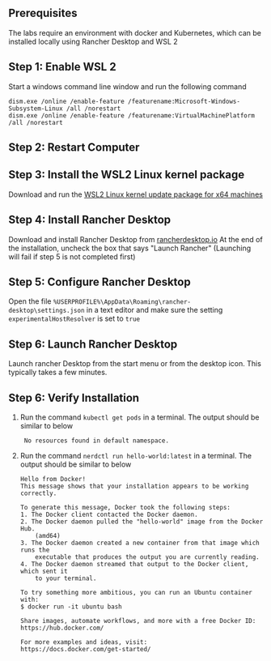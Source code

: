 ## Prerequisites
The labs require an environment with docker and Kubernetes, which can be installed locally using Rancher Desktop and WSL 2

## Step 1: Enable WSL 2
Start a windows command line window and run the following command
```
dism.exe /online /enable-feature /featurename:Microsoft-Windows-Subsystem-Linux /all /norestart
dism.exe /online /enable-feature /featurename:VirtualMachinePlatform /all /norestart
```
## Step 2: Restart Computer

## Step 3: Install the WSL2 Linux kernel package
Download and run the [WSL2 Linux kernel update package for x64 machines](https://wslstorestorage.blob.core.windows.net/wslblob/wsl_update_x64.msi)

## Step 4: Install Rancher Desktop
Download and install Rancher Desktop from [rancherdesktop.io](https://rancherdesktop.io/)
At the end of the installation, uncheck the box that says "Launch Rancher" (Launching will fail if step 5 is not completed first)

## Step 5: Configure Rancher Desktop
Open the file `%USERPROFILE%\AppData\Roaming\rancher-desktop\settings.json` in a text editor and make sure the setting `experimentalHostResolver` is set to `true`

## Step 6: Launch Rancher Desktop
Launch rancher Desktop from the start menu or from the desktop icon. This typically takes a few minutes.

## Step 6: Verify Installation

1. Run the command `kubectl get pods` in a terminal. The output should be similar to below
   ```
    No resources found in default namespace.
   ```
2. Run the command `nerdctl run hello-world:latest` in a terminal. The output should be similar to below
    ```
    Hello from Docker!
    This message shows that your installation appears to be working correctly.

    To generate this message, Docker took the following steps:
    1. The Docker client contacted the Docker daemon.
    2. The Docker daemon pulled the "hello-world" image from the Docker Hub.
        (amd64)
    3. The Docker daemon created a new container from that image which runs the
        executable that produces the output you are currently reading.
    4. The Docker daemon streamed that output to the Docker client, which sent it
        to your terminal.

    To try something more ambitious, you can run an Ubuntu container with:
    $ docker run -it ubuntu bash

    Share images, automate workflows, and more with a free Docker ID:
    https://hub.docker.com/

    For more examples and ideas, visit:
    https://docs.docker.com/get-started/
    ```
